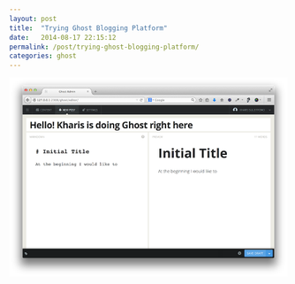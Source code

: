 ```yaml
---
layout: post
title:  "Trying Ghost Blogging Platform"
date:   2014-08-17 22:15:12
permalink: /post/trying-ghost-blogging-platform/
categories: ghost
---
```


<img src="https://raw.githubusercontent.com/kharissulistiyo/kharissulistiyo.github.com/master/content/2014/08/ghost.png" alt="Trying Ghost Blogging Platform"/>
